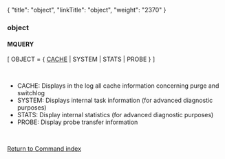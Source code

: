 {
    "title": "object",
    "linkTitle": "object",
    "weight": "2370"
}<span id="object"></span>

### object

#### MQUERY

\[ OBJECT = { <u>CACHE</u> | SYSTEM | STATS | PROBE } \]

 

-   CACHE: Displays in the log all cache information concerning purge and switchlog
-   SYSTEM: Displays internal task information (for advanced diagnostic purposes)
-   STATS: Display internal statistics (for advanced diagnostic purposes)
-   PROBE: Display probe transfer information

 

[Return to Command index](../../)

 
